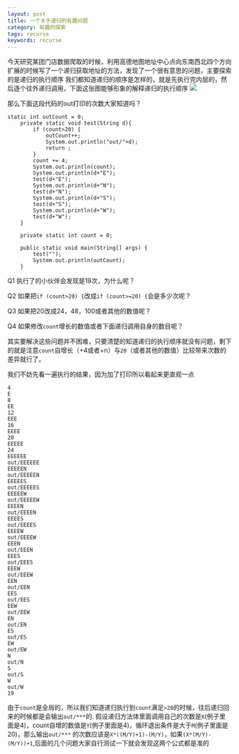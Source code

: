 ```yaml
---
layout: post
title: 一个关于递归的有趣问题
category: 有趣的探索
tags: recurse
keywords: recurse
---
```


   今天研究某团门店数据爬取的时候，利用高德地图地址中心点向东南西北四个方向扩展的时候写了一个递归获取地址的方法，发现了一个很有意思的问题，主要探索的是递归的执行顺序
   我们都知道递归的顺序是怎样的，就是先执行完内层的，然后逐个往外递归调用，下面这张图能够形象的解释递归的执行顺序
   <img src="http://github-blog.oss-cn-shenzhen.aliyuncs.com/2019-04-25.jpg"></img>
   
   那么下面这段代码的out打印的次数大家知道吗？
   
   ```
   static int outCount = 0;
       private static void test(String d){
           if (count>20) {
               outCount++;
               System.out.println("out/"+d);
               return ;
           }
           count += 4;
           System.out.println(count);
           System.out.println(d+"E");
           test(d+"E");
           System.out.println(d+"N");
           test(d+"N");
           System.out.println(d+"S");
           test(d+"S");
           System.out.println(d+"W");
           test(d+"W");
       }
   
       private static int count = 0;
   
       public static void main(String[] args) {
           test("");
           System.out.println(outCount);
       }
   ```
   Q1 执行了的小伙伴会发现是19次，为什么呢？
   
   Q2 如果把`if (count>20) {`改成`if (count>=20) {`会是多少次呢？
   
   Q3 如果把20改成24，48，100或者其他的数值呢？
   
   Q4 如果修改`count`增长的数值或者下面递归调用自身的数目呢？
   
   其实要解决这些问题并不困难，只要清楚的知道递归的执行顺序就没有问题，剩下的就是注意`count`自增长（+4或者+n）与`20`（或者其他的数值）比较带来次数的差异就行了。
   
   我们不妨先看一遍执行的结果，因为加了打印所以看起来更直观一点
   ```
   4
   E
   8
   EE
   12
   EEE
   16
   EEEE
   20
   EEEEE
   24
   EEEEEE
   out/EEEEEE
   EEEEEN
   out/EEEEEN
   EEEEES
   out/EEEEES
   EEEEEW
   out/EEEEEW
   EEEEN
   out/EEEEN
   EEEES
   out/EEEES
   EEEEW
   out/EEEEW
   EEEN
   out/EEEN
   EEES
   out/EEES
   EEEW
   out/EEEW
   EEN
   out/EEN
   EES
   out/EES
   EEW
   out/EEW
   EN
   out/EN
   ES
   out/ES
   EW
   out/EW
   N
   out/N
   S
   out/S
   W
   out/W
   19
   ```
   由于`count`是全局的，所以我们知道递归执行到`count`满足`>20`的时候，往后递归回来的时候都是会输出`out/***`的.
   假设递归方法体里面调用自己的次数是`X`(例子里面是4)，count自增的数值是`Y`(例子里面是4)，循环退出条件是大于`M`(例子里面是20)，那么输出`out/***`
   的次数应该是`X*((M/Y)+1)-(M/Y)`，如果`(X*(M/Y)-(M/Y))+1`,后面的几个问题大家自行测试一下就会发现这两个公式都是准的